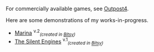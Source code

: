 For commercially available games, see [Outpost4](http://www.outpost4.net).

Here are some demonstrations of my works-in-progress. 

- [Marina](/mars.html) <sup>v.2</sup><sub>*(created in [Bitsy](http://bitsy.org))*</sub>
- [The Silent Engines](/silent.html) <sup>v.1</sup><sub>*(created in [Bitsy](http://bitsy.org))*</sub>
